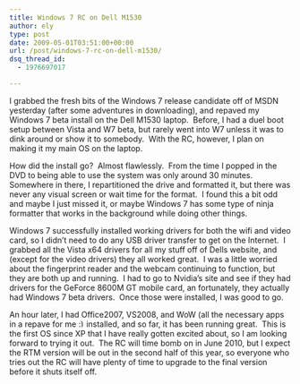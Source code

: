 ```yaml
---
title: Windows 7 RC on Dell M1530
author: ely
type: post
date: 2009-05-01T03:51:00+00:00
url: /post/windows-7-rc-on-dell-m1530/
dsq_thread_id:
  - 1976697017

---
```

I grabbed the fresh bits of the Windows 7 release candidate off of MSDN yesterday (after some adventures in downloading), and repaved my Windows 7 beta install on the Dell M1530 laptop.&nbsp; Before, I had a duel boot setup between Vista and W7 beta, but rarely went into W7 unless it was to dink around or show it to somebody.&nbsp; With the RC, however, I plan on making it my main OS on the laptop.

How did the install go?&nbsp; Almost flawlessly.&nbsp; From the time I popped in the DVD to being able to use the system was only around 30 minutes.&nbsp; Somewhere in there, I repartitioned the drive and formatted it, but there was never any visual screen or wait time for the format.&nbsp; I found this a bit odd and maybe I just missed it, or maybe Windows 7 has some type of ninja formatter that works in the background while doing other things.

Windows 7 successfully installed working drivers for both the wifi and video card, so I didn&rsquo;t need to do any USB driver transfer to get on the Internet.&nbsp; I grabbed all the Vista x64 drivers for all my stuff off of Dells website, and (except for the video drivers) they all worked great.&nbsp; I was a little worried about the fingerprint reader and the webcam continuing to function, but they are both up and running.&nbsp; I had to go to Nvidia&rsquo;s site and see if they had drivers for the GeForce 8600M GT mobile card, an fortunately, they actually had Windows 7 beta drivers.&nbsp; Once those were installed, I was good to go.

An hour later, I had Office2007, VS2008, and WoW (all the necessary apps in a repave for me  <img src="http://www.elylucas.net/wp-includes/images/smilies/simple-smile.png" alt=":)" class="wp-smiley" style="height: 1em; max-height: 1em;" />installed, and so far, it has been running great.&nbsp; This is the first OS since XP that I have really gotten excited about, so I am looking forward to trying it out.&nbsp; The RC will time bomb on in June 2010, but I expect the RTM version will be out in the second half of this year, so everyone who tries out the RC will have plenty of time to upgrade to the final version before it shuts itself off.